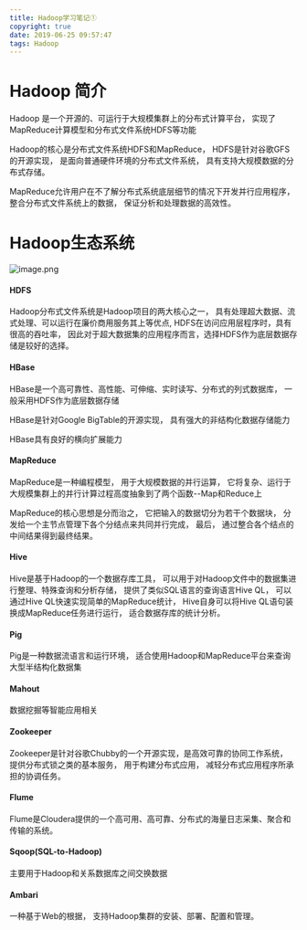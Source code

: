 ```yaml
---
title: Hadoop学习笔记①
copyright: true
date: 2019-06-25 09:57:47
tags: Hadoop
---
```


# Hadoop 简介

Hadoop 是一个开源的、可运行于大规模集群上的分布式计算平台， 实现了MapReduce计算模型和分布式文件系统HDFS等功能

Hadoop的核心是分布式文件系统HDFS和MapReduce， HDFS是针对谷歌GFS的开源实现， 是面向普通硬件环境的分布式文件系统， 具有支持大规模数据的分布式存储。

MapReduce允许用户在不了解分布式系统底层细节的情况下开发并行应用程序， 整合分布式文件系统上的数据， 保证分析和处理数据的高效性。

<!--more-->

# Hadoop生态系统

![image.png](https://upload-images.jianshu.io/upload_images/13918038-b88cefc97067930a.png?imageMogr2/auto-orient/strip%7CimageView2/2/w/1240)

#### HDFS

Hadoop分布式文件系统是Hadoop项目的两大核心之一， 具有处理超大数据、流式处理、可以运行在廉价商用服务其上等优点, HDFS在访问应用层程序时，具有很高的吞吐率， 因此对于超大数据集的应用程序而言，选择HDFS作为底层数据存储是较好的选择。

#### HBase

HBase是一个高可靠性、高性能、可伸缩、实时读写、分布式的列式数据库， 一般采用HDFS作为底层数据存储

HBase是针对Google BigTable的开源实现， 具有强大的非结构化数据存储能力

HBase具有良好的横向扩展能力

#### MapReduce

MapReduce是一种编程模型， 用于大规模数据的并行运算， 它将复杂、运行于大规模集群上的并行计算过程高度抽象到了两个函数--Map和Reduce上

MapReduce的核心思想是分而治之， 它把输入的数据切分为若干个数据块， 分发给一个主节点管理下各个分结点来共同并行完成， 最后， 通过整合各个结点的中间结果得到最终结果。


#### Hive

Hive是基于Hadoop的一个数据存库工具， 可以用于对Hadoop文件中的数据集进行整理、特殊查询和分析存储， 提供了类似SQL语言的查询语言Hive QL， 可以通过Hive QL快速实现简单的MapReduce统计， Hive自身可以将Hive QL语句装换成MapReduce任务进行运行， 适合数据存库的统计分析。

#### Pig

Pig是一种数据流语言和运行环境， 适合使用Hadoop和MapReduce平台来查询大型半结构化数据集

#### Mahout
数据挖掘等智能应用相关

#### Zookeeper
Zookeeper是针对谷歌Chubby的一个开源实现，是高效可靠的协同工作系统， 提供分布式锁之类的基本服务， 用于构建分布式应用， 减轻分布式应用程序所承担的协调任务。

#### Flume
Flume是Cloudera提供的一个高可用、高可靠、分布式的海量日志采集、聚合和传输的系统。

#### Sqoop(SQL-to-Hadoop)

主要用于Hadoop和关系数据库之间交换数据

#### Ambari

一种基于Web的根据， 支持Hadoop集群的安装、部署、配置和管理。
